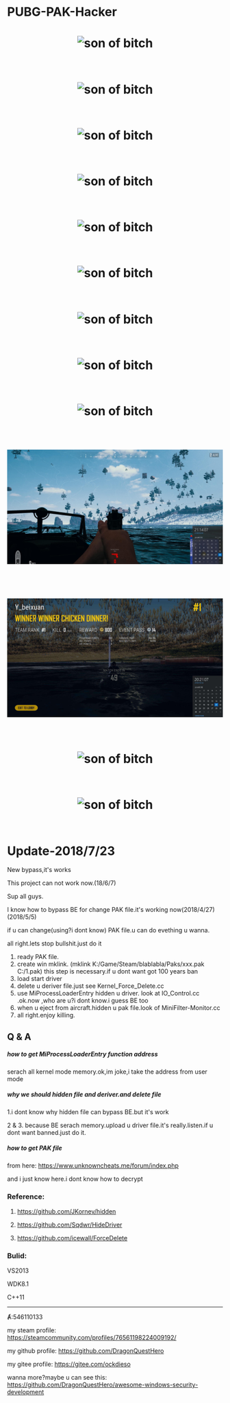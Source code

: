 # PUBG-PAK-Hacker

<h1 align="center">
	<img src="7.jpg" alt="son of bitch">
	<br>
	<br>
</h1>
<h1 align="center">
	<img src="8.jpg" alt="son of bitch">
	<br>
	<br>
</h1>
<h1 align="center">
	<img src="9.jpg" alt="son of bitch">
	<br>
	<br>
</h1>
<h1 align="center">
	<img src="10.jpg" alt="son of bitch">
	<br>
	<br>
</h1>
<h1 align="center">
	<img src="11.jpg" alt="son of bitch">
	<br>
	<br>
</h1>
<h1 align="center">
	<img src="12.jpg" alt="son of bitch">
	<br>
	<br>
</h1>

<h1 align="center">
	<img src="2.png" alt="son of bitch">
	<br>
	<br>
</h1>

<h1 align="center">
	<img src="3.png" alt="son of bitch">
	<br>
	<br>
</h1>

<h1 align="center">
	<img src="4.png" alt="son of bitch">
	<br>
	<br>
</h1>

<h1 align="center">
	<img src="5.jpg" alt="son of bitch">
	<br>
	<br>
</h1>

<h1 align="center">
	<img src="6.jpg" alt="son of bitch">
	<br>
	<br>
</h1>

<h1 align="center">
	<img src="psb.jpg" alt="son of bitch">
	<br>
	<br>
</h1>

<h1 align="center">
	<img src="1.jpg" alt="son of bitch">
	<br>
	<br>
</h1>

# Update-2018/7/23

New bypass,it's works

This project can not work now.(18/6/7)

Sup all guys.


I know how to bypass BE for change PAK file.it's working now(2018/4/27)(2018/5/5)

if u can change(using?i dont know) PAK file.u can do evething u wanna.

all right.lets stop bullshit.just do it

1. ready PAK file.
2. create win mklink. (mklink K:/Game/Steam/blablabla/Paks/xxx.pak C:/1.pak) this step is necessary.if u dont want got 100 years ban
3. load start driver
4. delete u deriver file.just see Kernel_Force_Delete.cc
5. use MiProcessLoaderEntry hidden u driver. look at IO_Control.cc .ok.now ,who are u?i dont know.i guess BE too
6. when u eject from aircraft.hidden u pak file.look of MiniFilter-Monitor.cc
7. all right.enjoy killing.

## Q & A

##### how to get MiProcessLoaderEntry function address

 serach all kernel mode memory.ok,im joke,i take the address from user mode
 


##### why we should hidden file and deriver.and delete file

1.i dont know why hidden file can bypass BE.but it's work

2 & 3. because BE serach memory.upload u driver file.it's really.listen.if u dont want banned.just do it.

##### how to get PAK file

from here: https://www.unknowncheats.me/forum/index.php

and i just know here.i dont know how to decrypt

### Reference:

1. https://github.com/JKornev/hidden

2. https://github.com/Sqdwr/HideDriver

3. https://github.com/icewall/ForceDelete


### Bulid:

VS2013

WDK8.1

C++11

---------

Ⱥ:546110133

my steam profile: https://steamcommunity.com/profiles/76561198224009192/

my github profile: https://github.com/DragonQuestHero

my gitee profile: https://gitee.com/ockdieso

wanna more?maybe u can see this: https://github.com/DragonQuestHero/awesome-windows-security-development



